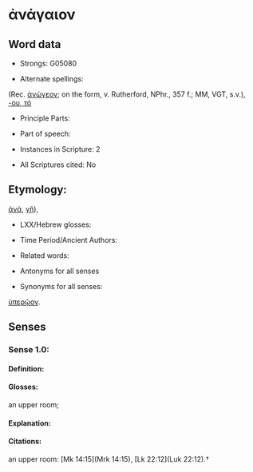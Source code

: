 # ἀνάγαιον

<!-- Status: S2=NeedsEdits -->
<!-- Lexica used for edits:   -->

## Word data

* Strongs: G05080

* Alternate spellings:

(Rec. [ἀνώγεον](); on the form, v. Rutherford, NPhr.,  357 f.; MM, VGT, s.v.), [-ου, τό]()

* Principle Parts: 


* Part of speech: 


* Instances in Scripture: 2

* All Scriptures cited: No

## Etymology: 

[ἀνά](), [γῆ]()),

* LXX/Hebrew glosses: 


* Time Period/Ancient Authors: 


* Related words: 

* Antonyms for all senses

* Synonyms for all senses: 

 [ὑπερῷον](../G52530/01.md).

## Senses 


### Sense  1.0: 

#### Definition: 

#### Glosses: 

an upper room; 

#### Explanation: 


#### Citations: 

an upper room: [Mk 14:15](Mrk 14:15), [Lk 22:12](Luk 22:12).†
